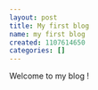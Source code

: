 ```yaml
---
layout: post
title: My first blog
name: my first blog
created: 1107614650
categories: []
---
```

Welcome to my blog !
